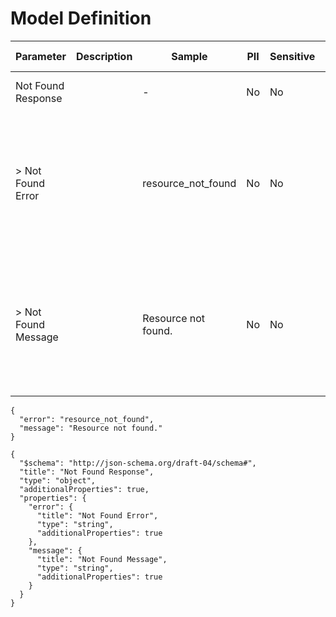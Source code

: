 # Model Definition
| Parameter | Description | Sample | PII | Sensitive | Unique Identifier | Mandatory | Default | Details |
| --- | --- | --- | --- | --- | --- | --- | --- | --- |
|  Not Found Response |  |  -  | No | No | No | No |  |Data Type : object<br>  |
| &gt; Not Found Error |  | resource_not_found | No | No | No | No |  |Data Type : string<br> Min. length :  - <br> Max. length : No<br> Regex :  - <br>  |
| &gt; Not Found Message |  | Resource not found. | No | No | No | No |  |Data Type : string<br> Min. length :  - <br> Max. length : No<br> Regex :  - <br>  |





```
{
  "error": "resource_not_found",
  "message": "Resource not found."
}
```




```
{
  "$schema": "http://json-schema.org/draft-04/schema#",
  "title": "Not Found Response",
  "type": "object",
  "additionalProperties": true,
  "properties": {
    "error": {
      "title": "Not Found Error",
      "type": "string",
      "additionalProperties": true
    },
    "message": {
      "title": "Not Found Message",
      "type": "string",
      "additionalProperties": true
    }
  }
}
```


